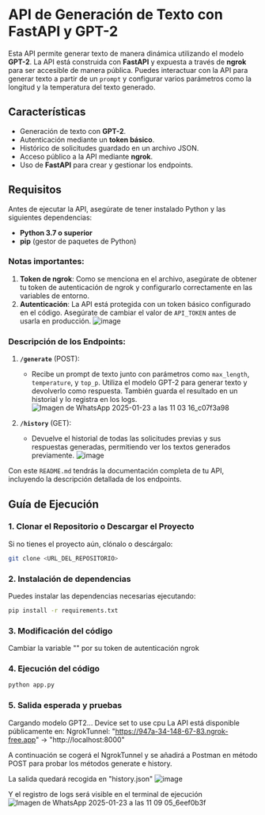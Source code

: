 # API de Generación de Texto con FastAPI y GPT-2

Esta API permite generar texto de manera dinámica utilizando el modelo **GPT-2**. La API está construida con **FastAPI** y expuesta a través de **ngrok** para ser accesible de manera pública. Puedes interactuar con la API para generar texto a partir de un `prompt` y configurar varios parámetros como la longitud y la temperatura del texto generado.

## Características

- Generación de texto con **GPT-2**.
- Autenticación mediante un **token básico**.
- Histórico de solicitudes guardado en un archivo JSON.
- Acceso público a la API mediante **ngrok**.
- Uso de **FastAPI** para crear y gestionar los endpoints.

## Requisitos

Antes de ejecutar la API, asegúrate de tener instalado Python y las siguientes dependencias:

- **Python 3.7 o superior**
- **pip** (gestor de paquetes de Python)

### **Notas importantes:**
1. **Token de ngrok**: Como se menciona en el archivo, asegúrate de obtener tu token de autenticación de ngrok y configurarlo correctamente en las variables de entorno.
2. **Autenticación**: La API está protegida con un token básico configurado en el código. Asegúrate de cambiar el valor de `API_TOKEN` antes de usarla en producción.
![image](https://github.com/user-attachments/assets/fa9c0449-a8a2-4063-8e9b-aa6a16a49a4d)

### Descripción de los Endpoints:

1. **`/generate`** (POST): 
   - Recibe un prompt de texto junto con parámetros como `max_length`, `temperature`, y `top_p`. Utiliza el modelo GPT-2 para generar texto y devolverlo como respuesta. También guarda el resultado en un historial y lo registra en los logs.
![Imagen de WhatsApp 2025-01-23 a las 11 03 16_c07f3a98](https://github.com/user-attachments/assets/24dab9ea-aa2d-47d1-a9a7-74d960bec2a6)

2. **`/history`** (GET): 
   - Devuelve el historial de todas las solicitudes previas y sus respuestas generadas, permitiendo ver los textos generados previamente.
![image](https://github.com/user-attachments/assets/cdc60507-e748-43ca-96c1-703731c8e80c)

Con este `README.md` tendrás la documentación completa de tu API, incluyendo la descripción detallada de los endpoints.

## Guía de Ejecución

### 1. **Clonar el Repositorio o Descargar el Proyecto**

Si no tienes el proyecto aún, clónalo o descárgalo:

```bash
git clone <URL_DEL_REPOSITORIO>
```

### 2. **Instalación de dependencias**

Puedes instalar las dependencias necesarias ejecutando:

```bash
pip install -r requirements.txt
```

### 3. **Modificación del código**

Cambiar la variable "" por su token de autenticación ngrok

### 4. **Ejecución del código**

```bash
python app.py
```

### 5. **Salida esperada y pruebas**

Cargando modelo GPT2...
Device set to use cpu
La API está disponible públicamente en: NgrokTunnel: "https://947a-34-148-67-83.ngrok-free.app" -> "http://localhost:8000"

A continuación se cogerá el NgrokTunnel y se añadirá a Postman en método POST para probar los métodos generate e history.

La salida quedará recogida en "history.json"
![image](https://github.com/user-attachments/assets/e5d4f956-dec7-46df-8f26-3886510d329e)

Y el registro de logs será visible en el terminal de ejecución
![Imagen de WhatsApp 2025-01-23 a las 11 09 05_6eef0b3f](https://github.com/user-attachments/assets/7dbf386e-7b4f-4866-9153-b96b353116b9)





